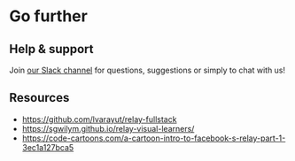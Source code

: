 # Go further

## Help & support

Join [our Slack channel](http://slack.graph.cool/) for questions, suggestions or simply to chat with us!

## Resources

* https://github.com/lvarayut/relay-fullstack
* https://sgwilym.github.io/relay-visual-learners/
* https://code-cartoons.com/a-cartoon-intro-to-facebook-s-relay-part-1-3ec1a127bca5
